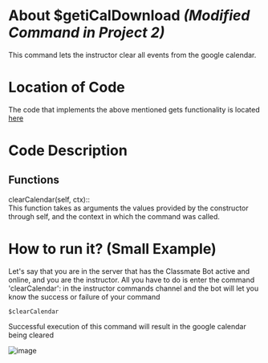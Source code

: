 # About $getiCalDownload _(Modified Command in Project 2)_
This command lets the instructor clear all events from the google calendar. 

# Location of Code
The code that implements the above mentioned gets functionality is located [here](../../cogs/calendar.py)

# Code Description
## Functions
clearCalendar(self, ctx):: <br>
This function takes as arguments the values provided by the constructor through self, and the context in which the command was called.

# How to run it? (Small Example)
Let's say that you are in the server that has the Classmate Bot active and online, and you are the instructor. All you have to do is 
enter the command 'clearCalendar': in the instructor commands channel and the bot will let you know the success or failure of your command
```
$clearCalendar
```
Successful execution of this command will result in the google calendar being cleared

![image](../../data/proj2media/clearCalendar.PNG)
